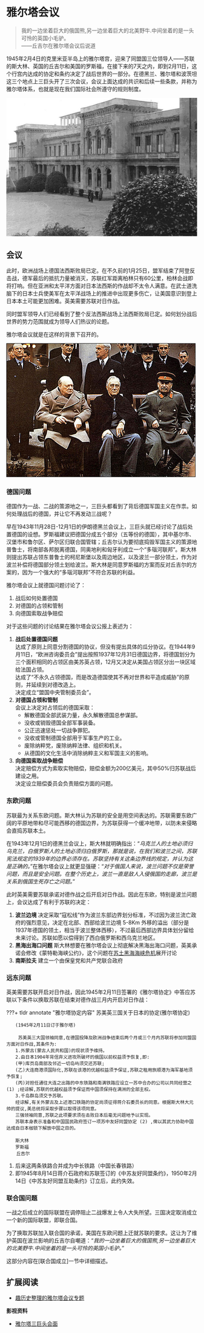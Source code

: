 # 雅尔塔会议

>我的一边坐着巨大的俄国熊,另一边坐着巨大的北美野牛.中间坐着的是一头可怜的英国小毛驴。  
>——丘吉尔在雅尔塔会议后说道

1945年2月4日的克里米亚半岛上的雅尔塔宫，迎来了同盟国三位领导人——苏联的斯大林、英国的丘吉尔和美国的罗斯福，在接下来的7天之内，即到2月11日，这个行宫内达成的协定和条约决定了战后世界的一部分。在德黑兰、雅尔塔和波茨坦这三个地点上三巨头开了三次会议，会议上面达成的共识和后续一些条款，并称为雅尔塔体系，也就是现在我们国际社会所遵守的规则制度。

![雅尔塔宫殿](img/yalta_place.jpg)

## 会议

此时，欧洲战场上德国法西斯败局已定。在不久前的1月25日，盟军结束了阿登反击战，德军最后的抵抗力量被消灭，苏联红军距离柏林只有60公里，柏林会战即将打响。但在亚洲和太平洋方面对日本法西斯的作战却不太令人满意。在武士道洗脑下的日本士兵使美军在太平洋战场上的推进中出现更多伤亡，让美国意识到登上日本本土可能更加困难。英美需要苏联对日作战。

同时盟军领导人们已经看到了整个反法西斯战场上法西斯败局已定。如何划分战后世界的势力范围就成为领导人们热议的论题。

雅尔塔会议就是在这样的背景下召开的。

![雅尔塔三巨头](img/yalta.jpg)

### 德国问题

德国作为一战、二战的策源地之一，三巨头都看到了背后德国军国主义在作祟。如何处理战后的德国，并让它不再发动三战呢？

早在1943年11月28日-12月1日的伊朗德黑兰会议上，三巨头就已经讨论了战后处置德国的设想。罗斯福建议把德国分成五个部分（五等份的德国），其中基尔市、汉堡市和鲁尔区、萨尔区归联合国管辖；丘吉尔认为要彻底捣毁军国主义的策源地普鲁士，将南部各邦脱离德国，同奥地利和匈牙利成立一个“多瑙河联邦”。斯大林则提出苏联占领东普鲁士的柯尼斯堡以及周边地区，以及波兰一部分领土，作为对波兰补偿将德国部分领土划给波兰。斯大林是同意罗斯福的方案而反对丘吉尔的方案的，因为一个强大的“多瑙河联邦”不符合苏联的利益。

雅尔塔会议上就德国问题讨论了：

1. 战后如何处置德国
2. 对德国的占领和管制
3. 向德国索取战争赔偿

对于这些问题的讨论结果在雅尔塔会议公报上表述为：

1. **战后处置德国问题**  
   达成了原则上同意分割德国的协议，但没有提出具体的瓜分协议。在1944年9月11日，“欧洲咨询委员会”提出按照1937年12月31日德国边界，将德国划分为三个面积相同的占领区由美苏英占领，12月又决定从美国占领区分出一块区域给法国占领。  
   达成了“不永久占领德国，而是改造德国使其不再对世界和平造成威胁”的原则，并延续到对德改造上。  
   决定成立“盟国中央管制委员会”。  
2. **对德国占领和管制**  
   会议上决定对占领后的德国采取：
      - 解散德国全部武装力量，永久解散德国总参谋部。
      - 没收或销毁德国全部军事装备。
      - 公正迅速惩处一切战争罪犯。
      - 没收或管制德国全部用于军事生产的工业。
      - 废除纳粹党，废除纳粹法律、组织和机关。
      - 从德国的文化生活中消除纳粹主义和军国主义的影响。  
3. **向德国索取战争赔偿**  
   决定赔偿方式为索取实物赔偿，赔偿金额为200亿美元，其中50%归苏联战后建设之用。  
   决定设立赔偿委员会负责赔偿方面的问题。

### 东欧问题

苏联最为关系东欧问题。斯大林认为苏联的安全是用空间表达的。苏联需要东欧广阔的平原地带和尽可能西移的德国边界，为苏联获得一个缓冲地带，以防未来侵略会直捣苏联本土。

在1943年12月1日的德黑兰会议上，斯大林就明确指出：“*乌克兰人的土地必须归乌克兰，白俄罗斯人的土地必须归白俄罗斯，那就是说，在我们和波兰之间，苏联宪法规定的1939年的边界必须存在。苏联坚持有关这条边界线的规定，并认为这是正确的。*”在雅尔塔会议上就更显强硬：“*对于俄国人来说，波兰问题不仅是荣誉问题，而且是安全问题。在整个历史上，波兰一直是敌人入侵俄国的走廊，波兰是关系到俄国生死存亡之问题。*”

此时英美需要苏联承诺对德作战之后开启对日作战。因此在东欧，特别是波兰问题上，会议达成了有利于苏联的决定：

1. **波兰边境**
   决定采取“寇松线”作为波兰东部边界划分标准，不过因为波兰流亡政府的强烈意见，决定在北部、西部给波兰边境 5-8Km 外移的溢出（部分是1937年德国的领土，相当于波兰整体西移），不过最后西部边界具体划分留给未来讨论。苏联如愿以偿得到了西白俄罗斯和西乌克兰地区。
2. **黑海出海口问题**
   斯大林想要在雅尔塔会议上彻底解决黑海出海口问题，英美承诺会修改《蒙特勒海峡公约》，这个问题在[苏土黑海海峡危机](../cold_war_come/turkey.md)展开讨论
3. **南斯拉夫**
   建立一个由保皇党和共产党联合政府

### 远东问题

英美需要苏联开启对日作战，因此1945年2月11日签署的《雅尔塔协定》中答应苏联以下条件以换取苏联在结束对德作战三月内开启对日作战：

???+ tldr annotate "雅尔塔协定内容"
    苏美英三国关于日本的协定(雅尔塔协定)

    　　(1945年2月11日订于雅尔塔)

    　　 苏美英三大国领袖同意,在德国投降及欧洲战争结束后两个月或三个月内苏联将参加同盟国方面对日作战,其条件为:  
    　　1.外蒙古(蒙古人民共和国)的现状须予维持。  
    　　2.由日本1904年背信弃义进攻所破坏的俄国以前权益须予恢复,即:  
    　　(甲)库页岛南部及邻近一切岛屿须交还苏联;  
    　　(乙)大连商港须国际化,苏联在该港的优越权益须予保证,苏联之租用旅顺港为海军基地须予恢复;  
    　　(丙)对担任通往大连之出路的中东铁路和南满铁路应设立一苏中合办的公司以共同经营之 (1) ;经谅解,苏联的优越权益须予保证而中国须保持在满洲的全部主权。  
    　　3.千岛群岛须交予苏联。  
    　　经谅解,有关外蒙古及上述港口铁路的协定尚须征得蒋介石委员长的同意。根据斯大林大元帅的提议,美总统将采取步骤以取得该项同意。  
    　　三强领袖同意,苏联之此项要求须在击败日本后毫无问题地予以实现。  
    　　苏联本身表示准备和中国国民政府签订一项苏中友好同盟协定 (2) ,俾以其武力协助中国达成自日本枷锁下解放中国之目的。  

    　　斯大林
    　　罗斯福
    　  丘吉尔

1.  后来这两条铁路合并成为中长铁路（中国长春铁路）
2.  即1945年8月14日蒋介石政府和苏联签订的《中苏友好同盟条约》，1950年2月14日《中苏友好同盟互助条约》订立后，此约失效。

### 联合国问题

一战之后成立的国际联盟在调停阻止二战爆发上令人大失所望。三国决定取消成立一个新的国际联盟，即联合国。

为了换取苏联加入联合国的承诺，美国在东欧问题上迁就苏联的要求。这让为了维护英国在波兰影响的丘吉尔自嘲道：“*我的一边坐着巨大的俄国熊,另一边坐着巨大的北美野牛.中间坐着的是一头可怜的英国小毛驴。*”

这部分内容在[联合国成立]一节中详细描述。


## 扩展阅读

- [趣历史整理的雅尔塔会议专题](http://www.qulishi.com/huati/yaertahuiyi/)

**影视资料**

- [雅尔塔三巨头会面](https://www.bilibili.com/video/BV1BW411s7Xf)